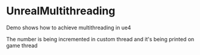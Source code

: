 # UnrealMultithreading
Demo shows how to achieve multithreading in ue4

The number is being incremented in custom thread and it's being printed on game thread
